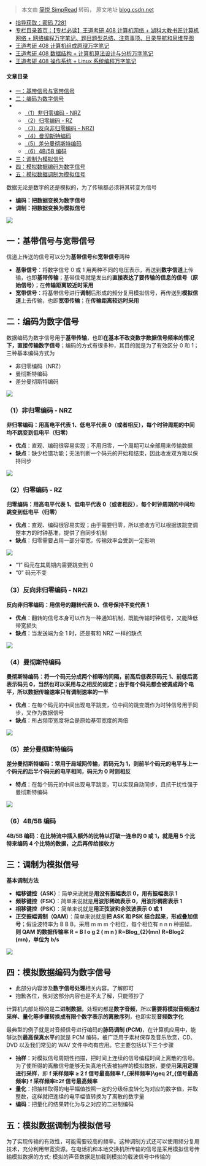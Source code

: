 > 本文由 [简悦 SimpRead](http://ksria.com/simpread/) 转码， 原文地址 [blog.csdn.net](https://blog.csdn.net/qq_39183034/article/details/124533196)

*   [指导获取：密码 7281](https://url18.ctfile.com/f/22722418-803125355-edf378)
*   [专栏目录首页：【专栏必读】王道考研 408 计算机网络 + 湖科大教书匠计算机网络 + 网络编程万字笔记、题目题型总结、注意事项、目录导航和思维导图](https://zhangxing-tech.blog.csdn.net/article/details/125668174)
*   [王道考研 408 计算机组成原理万字笔记](https://zhangxing-tech.blog.csdn.net/article/details/120664162?spm=1001.2014.3001.5502)
*   [王道考研 408 数据结构 + 计算机算法设计与分析万字笔记](https://blog.csdn.net/qq_39183034/article/details/121501138?spm=1001.2014.3001.5501)
*   [王道考研 408 操作系统 + Linux 系统编程万字笔记](https://zhangxing-tech.blog.csdn.net/article/details/121004242?spm=1001.2014.3001.5502)

#### 文章目录

*   [一：基带信号与宽带信号](#_21)
*   [二：编码为数字信号](#_32)
*   *   [（1）非归零编码 - NRZ](#1NRZ_43)
    *   [（2）归零编码 - RZ](#2RZ_55)
    *   [（3）反向非归零编码 - NRZI](#3NRZI_72)
    *   [（4）曼彻斯特编码](#4_83)
    *   [（5）差分曼彻斯特编码](#5_96)
    *   [（6）4B/5B 编码](#64B5B_108)
*   [三：调制为模拟信号](#_114)
*   [四：模拟数据编码为数字信号](#_130)
*   [五：模拟数据调制为模拟信号](#_145)

数据无论是数字的还是模拟的，为了传输都必须将其转变为信号

*   **编码：把数据变换为数字信号**
*   **调制：把数据变换为模拟信号**

![](https://img-blog.csdnimg.cn/553b4c1ecdda426ab3198a80b484a92c.png)

一：基带信号与宽带信号
-----------

信道上传送的信号可以分为**基带信号**和**宽带信号**两种

*   **基带信号**：将数字信号 0 或 1 用两种不同的电压表示，再送到**数字信道**上传输，也即**基带传输**；基带信号就是发出的**直接表达了要传输的信息的信号（原始信号）**；在**传输距离较近时采用**
*   **宽带信号**：将基带信号进行**调制**后形成的频分复用模拟信号，再传送到**模拟信道**上去传输，也即**宽带传输**；在**传输距离较远时采用**

二：编码为数字信号
---------

数据编码为数字信号用于**基带传输**，也即**在基本不改变数字数据信号频率的情况下，直接传输数字信号**；编码的方式有很多种，其目的就是为了有效区分 0 和 1；三种基本编码方式为

*   非归零编码（NRZ）
*   曼彻斯特编码
*   差分曼彻斯特编码

![](https://img-blog.csdnimg.cn/35c83ad0a06543ca8c6962570b2507dc.png)

### （1）非归零编码 - NRZ

**非归零编码：用高电平代表 1、低电平代表 0（或者相反），每个时钟周期的中间均不跳变到低电平（归零）**

*   **优点**：直观、编码很容易实现；不用归零，一个周期可以全部用来传输数据
*   **缺点**：缺少检错功能；无法判断一个码元的开始和结束，因此收发双方难以保持同步

![](https://img-blog.csdnimg.cn/703a9fe9d4b7492ebc4c98f4278f01de.png)

### （2）归零编码 - RZ

**归零编码：用高电平代表 1、低电平代表 0（或者相反），每个时钟周期的中间均跳变到低电平（归零）**

*   **优点**：直观、编码很容易实现；由于需要归零，所以接收方可以根据该跳变调整本方的时钟基准，提供了自同步机制
*   **缺点**：归零需要占用一部分带宽，传输效率会受到一定影响

![](https://img-blog.csdnimg.cn/00e4d289dfd94974a8b0df474fe648ba.png)

*   “1” 码元在其周期内需要跳变到 0
*   “0” 码元不变

### （3）反向非归零编码 - NRZI

**反向非归零编码：用信号的翻转代表 0、信号保持不变代表 1**

*   **优点**：翻转的信号本身可以作为一种通知机制，既能传输时钟信号，又能降低带宽损失
*   **缺点**：当发送端为全 1 时，还是有和 NRZ 一样的缺点

![](https://img-blog.csdnimg.cn/3bb6c2756b934f38b0d4e896dd73dc00.png)

### （4）曼彻斯特编码

**曼彻斯特编码：将一个码元分成两个相等的间隔，前高后低表示码元 1、前低后高表示码元 0，当然也可以采用与之相反的规定；由于每个码元都会被调成两个电平，所以数据传输速率只有调制速率的一半**

*   **优点**：在每个码元的中间出现电平跳变，位中间的跳变既作为时钟信号用于同步，又作为数据信号
*   **缺点**：所占频带宽度将会是原始基带宽度的两倍

![](https://img-blog.csdnimg.cn/2037af68ed7444ccbdc0bb4bf48bd6c3.png)

### （5）差分曼彻斯特编码

**差分曼彻斯特编码：常用于局域网传输，若码元为 1，则前半个码元的电平与上一个码元的后半个码元的电平相同，码元为 0 时则相反**

*   **特点**：在每个码元的中间出现电平跳变，可以实现自动同步，且抗干扰性强于曼彻斯特编码

![](https://img-blog.csdnimg.cn/c6d7b15eb62a4abb8d00754fe0ed0a32.png)

### （6）4B/5B 编码

**4B/5B 编码：在比特流中插入额外的比特以打破一连串的 0 或 1，就是用 5 个比特来编码 4 个比特的数据，之后再传给接收方**

三：调制为模拟信号
---------

**基本调制方法**

*   **幅移键控（ASK）**：简单来说就是**用没有振幅表示 0，用有振幅表示 1**
*   **频移键控（FSK）**：简单来说就是**用波形稀疏表示 0，用波形稠密表示 1**
*   **相移键控（PSK）**：简单来说就是**用正弦波和余弦波表示 0 或 1**
*   **正交振幅调制（QAM）**：简单来说就是**把 ASK 和 PSK 结合起来，形成叠加信号**；假设波特率为 B B B，采用 m m m 个相位，每个相位有 n n n 种振幅，**则 QAM 的数据传输率 R = B l o g 2 ( m n ) R=Blog_{2}(mn) R=Blog2​(mn)，单位为 b/s**

![](https://img-blog.csdnimg.cn/674df1bbc57b4e0c8db38735fc0187dc.png)

四：模拟数据编码为数字信号
-------------

*   此部分内容涉及**数字信号处理**相关内容，了解即可
*   抱歉各位，我对这部分内容也是不太了解，只能照抄了

计算机内部处理的是**二进制数据**，处理的都是**数字音频**，所以**需要将模拟音频通过采样、量化等步骤转换成有限个数字表示的离散序列**，也即实现**音频数字化**

最典型的例子就是对音频信号进行编码的**脉码调制 (PCM)**，在计算机应用中，能够达到**最高保真水平**的就是 PCM 编码，被广泛用于素材保存及音乐欣赏，CD、DVD 以及我们常见的 WAV 文件中均有应用。它主要包括以下三个步骤

*   **抽样**：对模拟信号周期性扫描，把时间上连续的信号编程时间上离散的信号。为了使所得的离散信号能够无失真地代表被抽样的模拟数据，要使用**采用定理进行采样**，即 **f 采样频率 ≥ 2 f 信号最高频率 f_{采样频率}\geq 2f_{信号最高频率} f 采样频率​≥2f 信号最高频率​**
*   **量化**：把抽样取得的电平幅值按照一定的分级标度转化为对应的数字值，并取整数，这样就把连续的电平幅值转换为了离散的数字量
*   **编码**：把量化的结果转化为与之对应的二进制编码

五：模拟数据调制为模拟信号
-------------

为了实现传输的有效性，可能需要较高的频率。这种调制方式还可以使用频分复用技术，充分利用带宽资源。在电话机和本地交换机所传输的信号是采用模拟信号传输模拟数据的方式; 模拟的声音数据是加载到模拟的载波信号中传输的